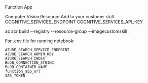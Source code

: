 
Function App

Computer Vision Resource Add to your customer skill
COGNITIVE_SERVICES_ENDPOINT 
COGNITIVE_SERVICES_API_KEY 

az acr build --registry <acrname> --resource-group <resourcegroupname> --imagecustomskill .

For .env file for running notebook:
```
AZURE_SEARCH_SERVICE_ENDPOINT
AZURE_SEARCH_ADMIN_KEY 
AZURE_SEARCH_INDEX 
BLOB_CONNECTION_STRING 
BLOB_CONTAINER_NAME 
function_app_url 
SAS_TOKEN 
```